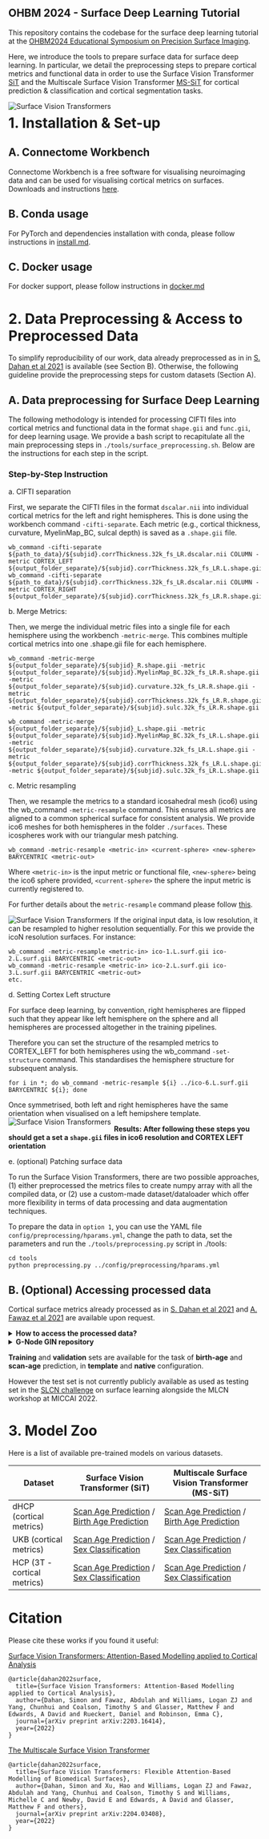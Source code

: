 ## OHBM 2024 - Surface Deep Learning Tutorial

This repository contains the codebase for the surface deep learning tutorial at the [OHBM2024 Educational Symposium on Precision Surface Imaging](https://metrics-lab.github.io/ohbm2024/).

Here, we introduce the tools to prepare surface data for surface deep learning. In particular, we detail the preprocessing steps to prepare cortical metrics and functional data in order to use the Surface Vision Transformer [SiT](https://arxiv.org/abs/2203.16414) and the Multiscale Surface Vision Transformer [MS-SiT](https://arxiv.org/abs/2303.11909) for cortical prediction & classification and cortical segmentation tasks.

<img src="./docs/sit_gif.gif"
     alt="Surface Vision Transformers"
     style="float: left; margin-right: 10px;" />


# 1. Installation & Set-up

## A. Connectome Workbench

Connectome Workbench is a free software for visualising neuroimaging data and can be used for visualising cortical metrics on surfaces. Downloads and instructions [here](https://www.humanconnectome.org/software/connectome-workbench). 

## B. Conda usage

For PyTorch and dependencies installation with conda, please follow instructions in [install.md](docs/install.md).

## C. Docker usage

For docker support, please follow instructions in [docker.md](docs/docker.md)


# 2. Data Preprocessing & Access to Preprocessed Data

To simplify reproducibility of our work, data already preprocessed as in in [S. Dahan et al 2021](https://arxiv.org/abs/2203.16414) is available (see Section B). Otherwise, the following guideline provide the  preprocessing steps for custom datasets (Section A).

## A. Data preprocessing for Surface Deep Learning

The following methodology is intended for processing CIFTI files into cortical metrics and functional data in the format `shape.gii` and `func.gii`, for deep learning usage. We provide a bash script to recapitulate all the main preprocessing steps in `./tools/surface_preprocessing.sh`. Below are the instructions for each step in the script. 

### Step-by-Step Instruction

a. CIFTI separation

First, we separate the CIFTI files in the format `dscalar.nii` into individual cortical metrics for the left and right hemispheres. This is done using the workbench command `-cifti-separate`. Each metric (e.g., cortical thickness, curvature, MyelinMap_BC, sulcal depth) is saved as a `.shape.gii` file.

```
wb_command -cifti-separate ${path_to_data}/${subjid}.corrThickness.32k_fs_LR.dscalar.nii COLUMN -metric CORTEX_LEFT ${output_folder_separate}/${subjid}.corrThickness.32k_fs_LR.L.shape.gii
wb_command -cifti-separate ${path_to_data}/${subjid}.corrThickness.32k_fs_LR.dscalar.nii COLUMN -metric CORTEX_RIGHT ${output_folder_separate}/${subjid}.corrThickness.32k_fs_LR.R.shape.gii

```

b. Merge Metrics: 

Then, we merge the individual metric files into a single file for each hemisphere using the workbench `-metric-merge`. This combines multiple cortical metrics into one .shape.gii file for each hemisphere.


```
wb_command -metric-merge ${output_folder_separate}/${subjid}_R.shape.gii -metric ${output_folder_separate}/${subjid}.MyelinMap_BC.32k_fs_LR.R.shape.gii -metric ${output_folder_separate}/${subjid}.curvature.32k_fs_LR.R.shape.gii -metric ${output_folder_separate}/${subjid}.corrThickness.32k_fs_LR.R.shape.gii -metric ${output_folder_separate}/${subjid}.sulc.32k_fs_LR.R.shape.gii

wb_command -metric-merge ${output_folder_separate}/${subjid}_L.shape.gii -metric ${output_folder_separate}/${subjid}.MyelinMap_BC.32k_fs_LR.L.shape.gii -metric ${output_folder_separate}/${subjid}.curvature.32k_fs_LR.L.shape.gii -metric ${output_folder_separate}/${subjid}.corrThickness.32k_fs_LR.L.shape.gii -metric ${output_folder_separate}/${subjid}.sulc.32k_fs_LR.L.shape.gii

```

c. Metric resampling

Then, we resample the metrics to a standard icosahedral mesh (ico6) using the wb_command `-metric-resample` command. This ensures all metrics are aligned to a common spherical surface for consistent analysis. We provide ico6 meshes for both hemispheres in the folder `./surfaces`. These icospheres work with our triangular mesh patching. 

```
wb_command -metric-resample <metric-in> <current-sphere> <new-sphere> BARYCENTRIC <metric-out>
```

Where `<metric-in>` is the input metric or functional file, `<new-sphere>` being the ico6 sphere provided, `<current-sphere>` the sphere the input metric is currently registered to. 

For further details about the `metric-resample` command please follow [this](https://www.humanconnectome.org/software/workbench-command/-metric-resample).



<img src="./docs/Icosphere_Levels.png"
alt="Surface Vision Transformers"
style="float: left; margin-right: 6px;"/>


If the original input data, is low resolution, it can be resampled to higher resolution sequentially. For this we provide the icoN resolution surfaces. For instance:

```
wb_command -metric-resample <metric-in> ico-1.L.surf.gii ico-2.L.surf.gii BARYCENTRIC <metric-out>
wb_command -metric-resample <metric-in> ico-2.L.surf.gii ico-3.L.surf.gii BARYCENTRIC <metric-out>
etc.
```


d. Setting Cortex Left structure

For surface deep learning, by convention, right hemispheres are flipped such that they appear like left hemisphere on the sphere and all hemispheres are processed altogether in the training pipelines. 

Therefore you can set the structure of the resampled metrics to CORTEX_LEFT for both hemispheres using the wb_command `-set-structure` command. This standardises the hemisphere structure for subsequent analysis.

```
for i in *; do wb_command -metric-resample ${i} ../ico-6.L.surf.gii BARYCENTRIC ${i}; done
```

Once symmetrised, both left and right hemispheres have the same orientation when visualised on a left hemipshere template. 
<img src="./docs/left_right_example.png"
alt="Surface Vision Transformers"
style="float: left; margin-right: 6px;"/>

**Results: After following these steps you should get a set a `shape.gii` files in ico6 resolution and CORTEX LEFT orientation**

e. (optional) Patching surface data

To run the Surface Vision Transformers, there are two possible approaches, (1) either preprocessed the metrics files to create numpy array with all the compiled data, or (2) use a custom-made dataset/dataloader which offer more flexibility in terms of data processing and data augmentation techniques. 

To prepare the data in `option 1`, you can use the YAML file `config/preprocessing/hparams.yml`, change the path to data, set the parameters and run the `./tools/preprocessing.py` script in ./tools:

```
cd tools
python preprocessing.py ../config/preprocessing/hparams.yml
```



## B. (Optional) Accessing processed data

Cortical surface metrics already processed as in [S. Dahan et al 2021](https://arxiv.org/abs/2203.16414) and [A. Fawaz et al 2021](https://www.biorxiv.org/content/10.1101/2021.12.01.470730v1) are available upon request. 

<details>
    <summary><b> How to access the processed data?</b></summary>
    <p>
    To access the data please:
    <br>
        <ul type="circle">
            <li> Sign the dHCP open access agreement [here](https://www.developingconnectome.org/data-release/second-data-release/open-access-dhcp-data-terms-of-use-version-4-0_2019-05-23/) </li>
            <li> Create a [GIN](https://gin.g-node.org/) account </li>
            <li> Send your GIN username with the dHCP signed form to <b> simon.dahan@kcl.ac.uk</b>  </li>
        </ul>
    </br>
    </p>
</details>
<details>
  <summary><b> G-Node GIN repository</b></summary>
      <p>
      Once the confirmation has been sent, you will have access to the <b>G-Node GIN repository</b> containing the data already processed.
      The data used for this project is in the zip files <i>`regression_native_space_features.zip`</i> and <i>`regression_template_space_features.zip`</i>. You also need to use the <i>`ico-6.surf.gii`</i> spherical mesh.
      </br>
      <img src="./docs/g_node.png"
        alt="Surface Vision Transformers"
        width="400" 
        height="300"
        style="float: left; margin-right: 6px;"/>
</details>

**Training** and **validation** sets are available for the task of **birth-age** and **scan-age** prediction, in **template** and **native** configuration.

However the test set is not currently publicly available as used as testing set in the [SLCN challenge](https://slcn.grand-challenge.org/) on surface learning alongside the MLCN workshop at MICCAI 2022. 

# 3. Model Zoo

Here is a list of available pre-trained models on various datasets.

| Dataset | Surface Vision Transformer (SiT) | Multiscale Surface Vision Transformer (MS-SiT) |
|---------|----------------------------------|------------------------------------------------|
| dHCP (cortical metrics)   | [Scan Age Prediction](http://example.com/sit-dhcp) / [Birth Age Prediction](http://example.com/sit-dhcp) | [Scan Age Prediction](http://example.com/sit-dhcp) / [Birth Age Prediction](http://example.com/sit-dhcp)|
| UKB (cortical metrics)    |  [Scan Age Prediction](http://example.com/sit-dhcp) / [Sex Classification](http://example.com/sit-dhcp)  | [Scan Age Prediction](http://example.com/sit-dhcp) / [Sex Classification](http://example.com/sit-dhcp)  |
| HCP (3T - cortical metrics)    |  [Scan Age Prediction](http://example.com/sit-dhcp) / [Sex Classification](http://example.com/sit-dhcp)  |  [Scan Age Prediction](http://example.com/sit-dhcp) / [Sex Classification](http://example.com/sit-dhcp)  |


# Citation

Please cite these works if you found it useful:

[Surface Vision Transformers: Attention-Based Modelling applied to Cortical Analysis](https://arxiv.org/abs/2203.16414)

```
@article{dahan2022surface,
  title={Surface Vision Transformers: Attention-Based Modelling applied to Cortical Analysis},
  author={Dahan, Simon and Fawaz, Abdulah and Williams, Logan ZJ and Yang, Chunhui and Coalson, Timothy S and Glasser, Matthew F and Edwards, A David and Rueckert, Daniel and Robinson, Emma C},
  journal={arXiv preprint arXiv:2203.16414},
  year={2022}
}
```
[The Multiscale Surface Vision Transformer](https://arxiv.org/abs/2204.03408)

```
@article{dahan2022surface,
  title={Surface Vision Transformers: Flexible Attention-Based Modelling of Biomedical Surfaces},
  author={Dahan, Simon and Xu, Hao and Williams, Logan ZJ and Fawaz, Abdulah and Yang, Chunhui and Coalson, Timothy S and Williams, Michelle C and Newby, David E and Edwards, A David and Glasser, Matthew F and others},
  journal={arXiv preprint arXiv:2204.03408},
  year={2022}
}
```


